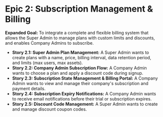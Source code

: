 # Epic 2: Subscription Management & Billing
**Expanded Goal:** To integrate a complete and flexible billing system that allows the Super Admin to manage plans with custom limits and discounts, and enables Company Admins to subscribe.

* **Story 2.1: Super Admin Plan Management:** A Super Admin wants to create plans with a name, price, billing interval, data retention period, and limits (max users, max assets).
* **Story 2.2: Company Admin Subscription Flow:** A Company Admin wants to choose a plan and apply a discount code during signup.
* **Story 2.3: Subscription State Management & Billing Portal:** A Company Admin wants to view and manage their company's subscription and payment details.
* **Story 2.4: Subscription Expiry Notifications:** A Company Admin wants to receive email notifications before their trial or subscription expires.
* **Story 2.5: Discount Code Management:** A Super Admin wants to create and manage discount coupon codes.